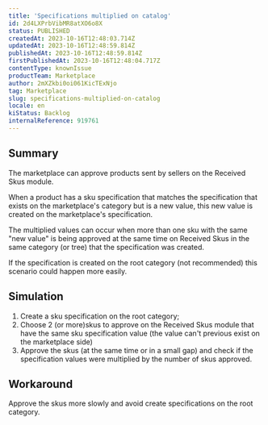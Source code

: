 ```yaml
---
title: 'Specifications multiplied on catalog'
id: 2d4LXPrbVibMR8atXO6o8X
status: PUBLISHED
createdAt: 2023-10-16T12:48:03.714Z
updatedAt: 2023-10-16T12:48:59.814Z
publishedAt: 2023-10-16T12:48:59.814Z
firstPublishedAt: 2023-10-16T12:48:04.717Z
contentType: knownIssue
productTeam: Marketplace
author: 2mXZkbi0oi061KicTExNjo
tag: Marketplace
slug: specifications-multiplied-on-catalog
locale: en
kiStatus: Backlog
internalReference: 919761
---
```


## Summary


The marketplace can approve products sent by sellers on the Received Skus module.

When a product has a sku specification that matches the specification that exists on the marketplace's category but is a new value, this new value is created on the marketplace's specification.

The multiplied values can occur when more than one sku with the same "new value" is being approved at the same time on Received Skus in the same category (or tree) that the specification was created.

If the specification is created on the root category (not recommended) this scenario could happen more easily.


##

## Simulation



1. Create a sku specification on the root category;
2. Choose 2 (or more)skus to approve on the Received Skus module that have the same sku specification value (the value can't previous exist on the marketplace side)
3. Approve the skus (at the same time or in a small gap) and check if the specification values were multiplied by the number of skus approved.


##

## Workaround


Approve the skus more slowly and avoid create specifications on the root category.





